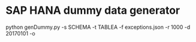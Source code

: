 # SAP HANA dummy data generator
python genDummy.py -s SCHEMA -t TABLEA -f exceptions.json -r 1000 -d 20170101 -o

